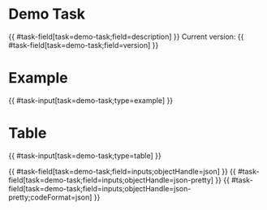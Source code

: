 # Demo Task

{{ #task-field[task=demo-task;field=description] }}
Current version: {{ #task-field[task=demo-task;field=version] }}

# Example

{{ #task-input[task=demo-task;type=example] }}

# Table

{{ #task-input[task=demo-task;type=table] }}

{{ #task-field[task=demo-task;field=inputs;objectHandle=json] }}
{{ #task-field[task=demo-task;field=inputs;objectHandle=json-pretty] }}
{{ #task-field[task=demo-task;field=inputs;objectHandle=json-pretty;codeFormat=json] }}
